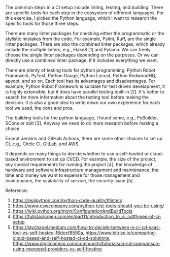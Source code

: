 The common steps in a CI setup include linting, testing, and building. There are specific tools for each step in the ecosystem of different languages. For this exercise, I picked the Python language, which I want to research the specific tools for those three steps.

There are many linter packages for checking either the programmatic or the stylistic mistakes from the code. For example, Pylint, Ruff, are the single linter packages. There are also the combined linter packages, which already include the multiple linters, e.g., Flake8 [1] and Pylama. We can freely choose the single linter packages depending on the purposes. Or we can directly use a combined linter package, if it includes everything we want.

There are plenty of testing tools for python programming: Python Robot Framework, PyTest, Python Gauge, Python Locust, Python RedwoodHQ, apycot, and so on. Each tool has its advantages and disadvantages. For example, Python Robot Framework is suitable for test driven development, it is highly extensible, but it does have parallel testing built-in [2]. It's better to search for more information about the testing tool before making the decision. It is also a good idea to write down our own experience for each tool we used, the cons and pros.

The building tools for the python language, I found some, e.g., PyBuilder, SCons or doit [3]. Anyway we need to do more research before making a choice.

Except Jenkins and GitHub Actions, there are some other choices to set up CI, e.g., Circle CI, GitLab, and AWS.

It depends on many things to decide whether to use a self-hosted or cloud-based environment to set up CI/CD. For example, the size of the project, any special requirements for running the project [4], the knowledge of hardware and software infrastructure management and maintenance, the time and money we want to expense for those management and maintenance, the scalability of service, the security issue [5].

Reference:

1. https://realpython.com/python-code-quality/#linters
2. https://www.eswcompany.com/python-test-tools-should-you-be-using/
3. https://wiki.python.org/moin/ConfigurationAndBuildTools
4. https://fullstackopen.com/en/part11/introduction_to_ci_cd#types-of-ci-setup
5. https://jaychapel.medium.com/how-to-decide-between-a-ci-cd-saas-tool-vs-self-hosted-16dcef8590a, https://www.bitrise.io/comparing-cloud-based-and-self-hosted-ci-cd-solutions, https://www.digitalocean.com/community/tutorials/ci-cd-comparison-using-managed-providers-vs-self-hosting